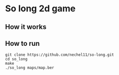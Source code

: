# So long 2d game


## How it works


## How to run
```
git clone https://github.com/nechel11/so-long.git
cd so_long
make 
./so_long maps/map.ber

```
